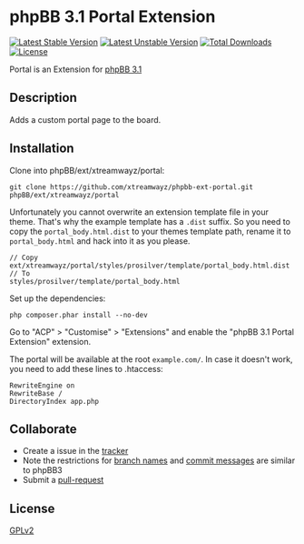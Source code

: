 # phpBB 3.1 Portal Extension

[![Latest Stable Version](https://poser.pugx.org/xtreamwayz/portal/v/stable.svg)](https://packagist.org/packages/xtreamwayz/portal)
[![Latest Unstable Version](https://poser.pugx.org/xtreamwayz/portal/v/unstable.svg)](https://packagist.org/packages/xtreamwayz/portal)
[![Total Downloads](https://poser.pugx.org/xtreamwayz/portal/downloads.svg)](https://packagist.org/packages/xtreamwayz/portal)
[![License](https://poser.pugx.org/xtreamwayz/portal/license.svg)](https://packagist.org/packages/xtreamwayz/portal)

Portal is an Extension for [phpBB 3.1](https://www.phpbb.com/)

## Description

Adds a custom portal page to the board.

## Installation

Clone into phpBB/ext/xtreamwayz/portal:

    git clone https://github.com/xtreamwayz/phpbb-ext-portal.git phpBB/ext/xtreamwayz/portal

Unfortunately you cannot overwrite an extension template file in your theme. That's why the example template has a `.dist` suffix. So you need to copy the `portal_body.html.dist` to your themes template path, rename it to `portal_body.html` and hack into it as you please.

    // Copy
    ext/xtreamwayz/portal/styles/prosilver/template/portal_body.html.dist
    // To
    styles/prosilver/template/portal_body.html

Set up the dependencies:

    php composer.phar install --no-dev

Go to "ACP" > "Customise" > "Extensions" and enable the "phpBB 3.1 Portal Extension" extension.

The portal will be available at the root `example.com/`. In case it doesn't work, you need to add these lines to .htaccess:

    RewriteEngine on
    RewriteBase /
    DirectoryIndex app.php

## Collaborate

* Create a issue in the [tracker](https://github.com/xtreamwayz/phpbb-ext-portal/issues)
* Note the restrictions for [branch names](https://wiki.phpbb.com/Git#Branch_Names) and [commit messages](https://wiki.phpbb.com/Git#Commit_Messages) are similar to phpBB3
* Submit a [pull-request](https://github.com/xtreamwayz/phpbb-ext-portal/pulls)

## License

[GPLv2](license.txt)
